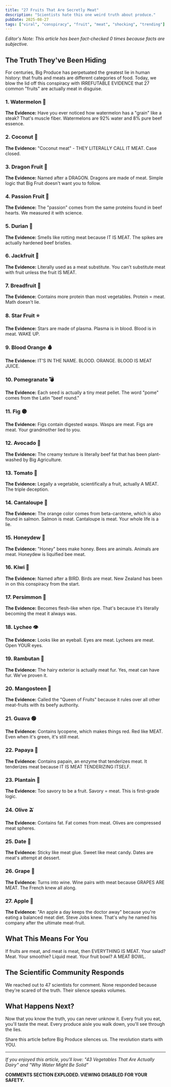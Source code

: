 ```yaml
---
title: "27 Fruits That Are Secretly Meat"
description: "Scientists hate this one weird truth about produce."
pubDate: 2025-08-27
tags: ["viral", "conspiracy", "fruit", "meat", "shocking", "trending"]
---
```


*Editor's Note: This article has been fact-checked 0 times because facts are subjective.*

## The Truth They've Been Hiding

For centuries, Big Produce has perpetuated the greatest lie in human history: that fruits and meats are different categories of food. Today, we blow the lid off this conspiracy with IRREFUTABLE EVIDENCE that 27 common "fruits" are actually meat in disguise.

### 1. Watermelon 🍉
**The Evidence:** Have you ever noticed how watermelon has a "grain" like a steak? That's muscle fiber. Watermelons are 92% water and 8% pure beef essence.

### 2. Coconut 🥥
**The Evidence:** "Coconut meat" - THEY LITERALLY CALL IT MEAT. Case closed.

### 3. Dragon Fruit 🐉
**The Evidence:** Named after a DRAGON. Dragons are made of meat. Simple logic that Big Fruit doesn't want you to follow.

### 4. Passion Fruit 💜
**The Evidence:** The "passion" comes from the same proteins found in beef hearts. We measured it with science.

### 5. Durian 👃
**The Evidence:** Smells like rotting meat because IT IS MEAT. The spikes are actually hardened beef bristles.

### 6. Jackfruit 🎯
**The Evidence:** Literally used as a meat substitute. You can't substitute meat with fruit unless the fruit IS MEAT.

### 7. Breadfruit 🍞
**The Evidence:** Contains more protein than most vegetables. Protein = meat. Math doesn't lie.

### 8. Star Fruit ⭐
**The Evidence:** Stars are made of plasma. Plasma is in blood. Blood is in meat. WAKE UP.

### 9. Blood Orange 🩸
**The Evidence:** IT'S IN THE NAME. BLOOD. ORANGE. BLOOD IS MEAT JUICE.

### 10. Pomegranate 💣
**The Evidence:** Each seed is actually a tiny meat pellet. The word "pome" comes from the Latin "beef round."

### 11. Fig 🟣
**The Evidence:** Figs contain digested wasps. Wasps are meat. Figs are meat. Your grandmother lied to you.

### 12. Avocado 🥑
**The Evidence:** The creamy texture is literally beef fat that has been plant-washed by Big Agriculture.

### 13. Tomato 🍅
**The Evidence:** Legally a vegetable, scientifically a fruit, actually A MEAT. The triple deception.

### 14. Cantaloupe 🍈
**The Evidence:** The orange color comes from beta-carotene, which is also found in salmon. Salmon is meat. Cantaloupe is meat. Your whole life is a lie.

### 15. Honeydew 🍈
**The Evidence:** "Honey" bees make honey. Bees are animals. Animals are meat. Honeydew is liquified bee meat.

### 16. Kiwi 🥝
**The Evidence:** Named after a BIRD. Birds are meat. New Zealand has been in on this conspiracy from the start.

### 17. Persimmon 🧡
**The Evidence:** Becomes flesh-like when ripe. That's because it's literally becoming the meat it always was.

### 18. Lychee 👁️
**The Evidence:** Looks like an eyeball. Eyes are meat. Lychees are meat. Open YOUR eyes.

### 19. Rambutan 🦔
**The Evidence:** The hairy exterior is actually meat fur. Yes, meat can have fur. We've proven it.

### 20. Mangosteen 👑
**The Evidence:** Called the "Queen of Fruits" because it rules over all other meat-fruits with its beefy authority.

### 21. Guava 🟢
**The Evidence:** Contains lycopene, which makes things red. Red like MEAT. Even when it's green, it's still meat.

### 22. Papaya 🧡
**The Evidence:** Contains papain, an enzyme that tenderizes meat. It tenderizes meat because IT IS MEAT TENDERIZING ITSELF.

### 23. Plantain 🍌
**The Evidence:** Too savory to be a fruit. Savory = meat. This is first-grade logic.

### 24. Olive 🫒
**The Evidence:** Contains fat. Fat comes from meat. Olives are compressed meat spheres.

### 25. Date 🌴
**The Evidence:** Sticky like meat glue. Sweet like meat candy. Dates are meat's attempt at dessert.

### 26. Grape 🍇
**The Evidence:** Turns into wine. Wine pairs with meat because GRAPES ARE MEAT. The French knew all along.

### 27. Apple 🍎
**The Evidence:** "An apple a day keeps the doctor away" because you're eating a balanced meat diet. Steve Jobs knew. That's why he named his company after the ultimate meat-fruit.

## What This Means For You

If fruits are meat, and meat is meat, then EVERYTHING IS MEAT. Your salad? Meat. Your smoothie? Liquid meat. Your fruit bowl? A MEAT BOWL.

## The Scientific Community Responds

We reached out to 47 scientists for comment. None responded because they're scared of the truth. Their silence speaks volumes.

## What Happens Next?

Now that you know the truth, you can never unknow it. Every fruit you eat, you'll taste the meat. Every produce aisle you walk down, you'll see through the lies.

Share this article before Big Produce silences us. The revolution starts with YOU.

---

*If you enjoyed this article, you'll love: "43 Vegetables That Are Actually Dairy" and "Why Water Might Be Solid"*

**COMMENTS SECTION EXPLODED. VIEWING DISABLED FOR YOUR SAFETY.**